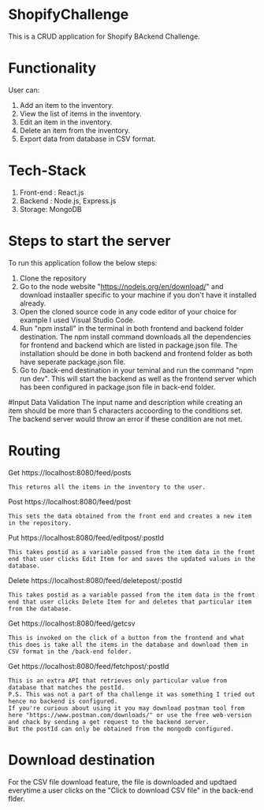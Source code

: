 # ShopifyChallenge
This is a CRUD application for Shopify BAckend Challenge. 

# Functionality
User can:
1. Add an item to the inventory.
2. View the list of items in the inventory.
3. Edit an item in the inventory.
4. Delete an item from the inventory.
5. Export data from database in CSV format.

# Tech-Stack
1. Front-end :  React.js
2. Backend : Node.js, Express.js
3. Storage: MongoDB

# Steps to start the server
To run this application follow the below steps:
1. Clone the repository
2. Go to the node website "https://nodejs.org/en/download/" and download instaaller specific to your machine if you don't have it installed already.
3. Open the cloned source code in any code editor of your choice for example I used Visual Studio Code.
4. Run "npm install" in the terminal in both frontend and backend folder destination. The npm install command downloads all the dependencies for frontend and backend which are listed in package.json file.
   The installation should be done in both backend and frontend folder as both have seperate package.json file.
5. Go to /back-end destination in your teminal and run the command "npm run dev". This will start the backend as well as the frontend server which has been configured in package.json file in back-end folder.

#Input Data Validation
The input name and description while creating an item should be more than 5 characters accoording to the conditions set. The backend server would throw an error if these condition are not met.

# Routing
Get https://localhost:8080/feed/posts
```
This returns all the items in the inventory to the user.
```
Post https://localhost:8080/feed/post
```
This sets the data obtained from the front end and creates a new item in the repository.
```
Put https://localhost:8080/feed/editpost/:postId
```
This takes postid as a variable passed from the item data in the fromt end that user clicks Edit Item for and saves the updated values in the database.
```
Delete https://localhost:8080/feed/deletepost/:postId
```
This takes postid as a variable passed from the item data in the fromt end that user clicks Delete Item for and deletes that particular item from the database.
```
Get https://localhost:8080/feed/getcsv
```
This is invoked on the click of a button from the frontend and what this does is take all the items in the database and download them in  CSV format in the /back-end folder.
```
Get https://localhost:8080/feed/fetchpost/:postId
```
This is an extra API that retrieves only particular value from database that matches the postId.
P.S. This was not a part of tha challenge it was something I tried out hence no backend is configured. 
If you're curious about using it you may download postman tool from here "https://www.postman.com/downloads/" or use the free web-version and chack by sending a get request to the backend server.
But the postId can only be obtained from the mongodb configured.
```


# Download destination
For the CSV file download feature, the file is downloaded and updtaed everytime a user clicks on the "Click to download CSV file" in the back-end flder.
